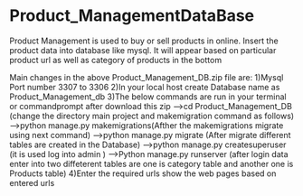 # Product_ManagementDataBase
Product Management is used  to buy  or sell products in online. Insert the product data into database like mysql.  It will appear based on  particular product url as well as category of products in the bottom


Main changes in the above Product_Management_DB.zip file are:
  1)Mysql Port number 3307 to 3306
  2)In your local host create Database name as Product_Management_db
  3)The below commands are run in your terminal or commandprompt after download this zip
   -->cd Product_Management_DB (change the directory main project and makemigration command as follows) 
   -->python manage.py makemigrations(Afther the makemigrations migrate using next command)
   -->python manage.py migrate (After migrate different tables are created in the Database)
   -->python manage.py createsuperuser (it is used log into admin )
   -->Python manage.py runserver  (after login data enter into two diffeterent tables are one is category table  and another one                               is Products table)
   4)Enter the required urls show the web pages based on entered urls 
      
